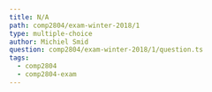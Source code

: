 ```yaml
---
title: N/A
path: comp2804/exam-winter-2018/1
type: multiple-choice
author: Michiel Smid
question: comp2804/exam-winter-2018/1/question.ts
tags:
  - comp2804
  - comp2804-exam
---
```


